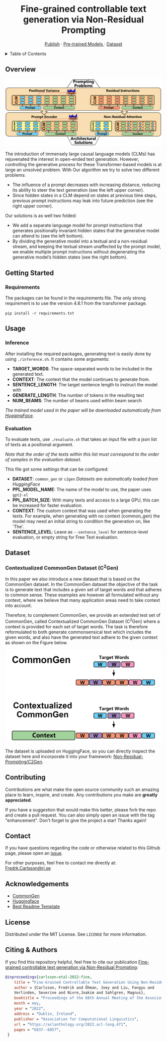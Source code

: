 <!--
*** Thanks for checking out the Best-README-Template. If you have a suggestion
*** that would make this better, please fork the repo and create a pull request
*** or simply open an issue with the tag "enhancement".
*** Thanks again! Now go create something AMAZING! :D
-->



<!-- PROJECT SHIELDS -->
<!--
*** I'm using markdown "reference style" links for readability.
*** Reference links are enclosed in brackets [ ] instead of parentheses ( ).
*** See the bottom of this document for the declaration of the reference variables
*** for contributors-url, forks-url, etc. This is an optional, concise syntax you may use.
*** https://www.markdownguide.org/basic-syntax/#reference-style-links
-->




<!-- PROJECT LOGO -->
<br />
<p align="center">
  <h1 align="center">Fine-grained controllable text generation via Non-Residual Prompting</h1>
<p align="center">
    <a href="https://aclanthology.org/2022.acl-long.471/">Publish</a>
    ·
    <a href="https://huggingface.co/Non-Residual-Prompting">Pre-trained Models </a>
    ·
    <a href="https://huggingface.co/datasets/Non-Residual-Prompting/C2Gen">Dataset</a>
  </p>
</p>

<!-- TABLE OF CONTENTS -->
<details>
  <summary>Table of Contents</summary>
  <ol>
    <li>
      <a href="#overview">Overview</a>
    </li>
    <li>
      <a href="#getting-started">Getting Started</a>
    </li>
    <li><a href="#usage">Usage</a></li>
        <ul>
        <li><a href="#inference">Inference</a></li>
        <li><a href="#evaluation">Evaluation</a></li>
      </ul>
    <li><a href="#contributing">Contributing</a></li>
    <li><a href="#license">License</a></li>
    <li><a href="#contact">Contact</a></li>
    <li><a href="#acknowledgments">Acknowledgments</a></li>
  </ol>
</details>

<!-- ABOUT THE PROJECT -->
## Overview

![Alt text](Images/overview.png?raw=true "Title")

The introduction of immensely large causal
language models (CLMs) has rejuvenated the
interest in open-ended text generation. However,
controlling the generative process for
these Transformer-based models is at large
an unsolved problem. With Our algorithm we try to solve two different problems:
- The influence of a prompt decreases with increasing distance,
reducing its ability to steer the text generation (see the left upper corner).
- Since hidden states in a CLM depend on states at previous time
steps, previous prompt instructions may leak into future prediction (see the right upper corner).

Our solutions is as well two folded:
- We add a separate language model for prompt instructions that
generates positionally invariant hidden states that the generative model
can attend to (see the left bottom).
- By dividing the generative model into a textual and a non-residual stream, and
keeping the textual stream unaffected by the prompt model, we enable multiple
prompt instructions without degenerating the generative model’s hidden states (see the right bottom).

<!-- GETTING STARTED -->
## Getting Started


### Requirements 
The packages can be found in the requirements file. The only strong requirement is to use the version  4.8.1 from the transformer package.

`pip install -r requirements.txt`
## Usage

### Inference 
After installing the required packages, generating text is easily done by 
using `./inference.sh`. It contains some arguments:
- **TARGET_WORDS**: The space-separated words to be included in the generated text.
- **CONTEXT**: The context that the model continues to generate from.
- **SENTENCE_LENGTH**: The target sentence length to instruct the model with
- **GENERATE_LENGTH**: The number of tokens in the resulting text
- **NUM_BEAMS**: The number of beams used within beam search

*The trained model used in the paper will be downloaded automatically from [HuggingFace](https://huggingface.co/Non-Residual-Prompting).*

### Evaluation 
To evaluate texts, use `./evaluate.sh` that takes an input file with a json list of texts as a positional argument.

*Note that the order of the texts within this list must correspond to the order of samples in the evaluation dataset.*

This file got some settings that can be configured:
- **DATASET**: `common_gen` or `c2gen` *Datasets are automatically loaded from HuggingFace*
- **PPL_MODEL_NAME**: The name of the model to use, the paper uses `gpt2-xl`
- **PPL_BATCH_SIZE**: With many texts and access to a large GPU, this can be increased for faster evaluation.
- **CONTEXT**: The custom context that was used when generating the texts. For example, when generating with no context (common_gen) the model may need an initial string to condition the generation on, like 'The'.
- **SENTENCE_LEVEL**: Leave as `--sentence_level` for sentence-level evaluation, or empty string for Free Text evaluation.

## Dataset


### Contextualized CommonGen Dataset (C<sup>2</sup>Gen)
In this paper we also introduce a new dataset that is based on the CommonGen dataset. In the CommonGen dataset
the objective of the task is to generate text that includes a given set of target words and that adheres
to common sense. These examples are however all formulated without any context, where we believe that many application 
areas need to take context into account. 

Therefore, to complement CommonGen, we provide an extended test set of CommonGen, called Contextualized CommonGen Dataset (C<sup>2</sup>Gen)
where a context is provided for each set of target words. The task is therefore reformulated to both
generate commonsensical text which includes the given words, and also have the generated text adhere
to the given context as shown on the Figure below.

<img src="Images/img.png" height="300" />


The dataset is uploaded on HuggingFace, so you can directly inspect the dataset here and incorporate it into your framework: [Non-Residual-Prompting/C2Gen](https://huggingface.co/datasets/Non-Residual-Prompting/C2Gen).

<!-- CONTRIBUTING -->
## Contributing


Contributions are what make the open source community such an amazing place to learn, inspire, and create. Any contributions you make are **greatly appreciated**.

If you have a suggestion that would make this better, please fork the repo and create a pull request. You can also simply open an issue with the tag "enhancement".
Don't forget to give the project a star! Thanks again!


<!-- CONTACT -->
## Contact

If you have questions regarding the code or otherwise related to this Github page, please open an [issue](https://github.com/FreddeFrallan/Contrastive-Tension/issues).

For other purposes, feel free to contact me directly at: Fredrk.Carlsson@ri.se

<!-- ACKNOWLEDGEMENTS -->
## Acknowledgements

* [CommonGen](https://github.com/INK-USC/CommonGen)
* [Huggingface](https://huggingface.co/)
* [Best Readme Template](https://github.com/othneildrew/Best-README-Template)

<!-- LICENSE -->
## License

Distributed under the MIT License. See `LICENSE` for more information.
<!-- CITING -->
## Citing & Authors

If you find this repository helpful, feel free to cite our publication [Fine-grained controllable text generation via Non-Residual Prompting](https://aclanthology.org/2022.acl-long.471/):

```bibtex 
@inproceedings{carlsson-etal-2022-fine,
    title = "Fine-Grained Controllable Text Generation Using Non-Residual Prompting",
    author = {Carlsson, Fredrik and Öhman, Joey and Liu, Fangyu and 
    Verlinden, Severine and Nivre,Joakim and Sahlgren, Magnus},
    booktitle = "Proceedings of the 60th Annual Meeting of the Association for Computational Linguistics (Volume 1: Long Papers)",
    month = may,
    year = "2022",
    address = "Dublin, Ireland",
    publisher = "Association for Computational Linguistics",
    url = "https://aclanthology.org/2022.acl-long.471",
    pages = "6837--6857",
 }

```

<!-- MARKDOWN LINKS & IMAGES -->
<!-- https://www.markdownguide.org/basic-syntax/#reference-style-links -->
[contributors-shield]: https://img.shields.io/github/contributors/othneildrew/Best-README-Template.svg?style=for-the-badge
[contributors-url]: https://github.com/othneildrew/Best-README-Template/graphs/contributors
[forks-shield]: https://img.shields.io/github/forks/othneildrew/Best-README-Template.svg?style=for-the-badge
[forks-url]: https://github.com/othneildrew/Best-README-Template/network/members
[stars-shield]: https://img.shields.io/github/stars/othneildrew/Best-README-Template.svg?style=for-the-badge
[stars-url]: https://github.com/othneildrew/Best-README-Template/stargazers
[issues-shield]: https://img.shields.io/github/issues/othneildrew/Best-README-Template.svg?style=for-the-badge
[issues-url]: https://github.com/othneildrew/Best-README-Template/issues
[license-shield]: https://img.shields.io/github/license/othneildrew/Best-README-Template.svg?style=for-the-badge
[license-url]: https://github.com/othneildrew/Best-README-Template/blob/master/LICENSE.txt
[linkedin-shield]: https://img.shields.io/badge/-LinkedIn-black.svg?style=for-the-badge&logo=linkedin&colorB=555
[linkedin-url]: https://linkedin.com/in/othneildrew
[product-screenshot]: images/screenshot.png
